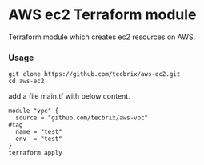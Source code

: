 # AWS ec2 Terraform module

Terraform module which creates ec2 resources on AWS. 
### Usage
```
git clone https://github.com/tecbrix/aws-ec2.git
cd aws-ec2
```
add a file main.tf with below content.
```
module "vpc" {
  source = "github.com/tecbrix/aws-vpc"
#tag
  name = "test"
  env  = "test"
}
terraform apply
```

